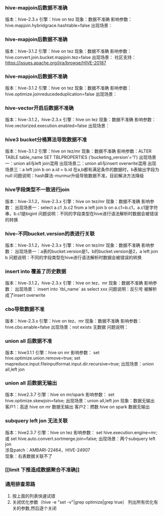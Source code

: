 ###  hive-mapjoin后数据不准确
版本：hive-2.3.x
引擎：hive on tez
现象：数据不准确
影响参数：hive.mapjoin.hybridgrace.hashtable=false
出现场景：

### hive-mapjoin后数据不准确
版本：hive-3.1.2
引擎：hive on tez
现象：数据不准确
影响参数： hive.convert.join.bucket.mapjoin.tez=false
出现场景：
社区支持：https://issues.apache.org/jira/browse/HIVE-20187

### hive-mapjoin后数据不准确
版本：hive-3.1.2
引擎：hive on tez
现象：数据不准确
影响参数： hive.optimize.joinreducededuplication=false
出现场景：

### hive-vector开启后数据不准确
版本：hive-3.1.2，hive-2.3.x
引擎：hive on tez
现象：数据不准确
影响参数：hive.vectorized.execution.enabled=false
出现场景：

### hive3 bucket分桶算法导致数据不准
版本：hive-3.1.2
引擎：hive on tez/mr
现象：数据不准确
影响参数：ALTER TABLE table_name SET TBLPROPERTIES ('bucketing_version'='1')
出现场景一：union all与left join混用
出现场景二：union all与insert overwrite混用
出现场景三：a left join b on a.id = b.id 在a,b都有满足条件的数据时，b表输出字段为null
问题说明：hash算法-murmur升级导致数据不准，目前解决方法降级

 

### hive字段类型不一致进行join
版本：hive-3.1.2，hive-2.3.x
引擎：hive on tez/mr
现象：数据不准确
影响参数：
出现场景一：select a.c1 ,b.c2 from a left join b on a.c1=b.c1，a.c1是字符串，b.c1是bigint
问题说明：不同的字段类型在hive进行语法解析时数据会被错误的转换

### hive-不同bucket.version的表进行关联
版本：hive-3.1.2，hive-2.3.x
引擎：hive on tez/mr
现象：数据不准确
影响参数：
出现场景一：a表的bucket.version是1，b的bucket.version是2，a left join b
问题说明：不同的字段类型在hive进行语法解析时数据会被错误的转换

### insert into 覆盖了历史数据
版本：hive-3.1.2，hive-2.3.x
引擎：hive on tez、mr
现象：数据不准确
影响参数：
出现场景：
insert into  \`tbl_name\`    as select xxx
问题说明：反引号 被解析成了insert overwrite

### cbo导致数据不准
版本：hive-2.3.x
引擎：hive on tez、mr
现象：数据不准确
影响参数：hive.cbo.enable=false
出现场景：not exists 无数据
问题说明：

### union all 后数据不准
版本：hive3.1.1
引擎：hive on mr
影响参数：
set hive.optimize.union.remove=true;
set mapreduce.input.fileinputformat.input.dir.recursive=true;
出现场景：union all,left jon

### union all 后数据无输出
版本：hive2.3.7
引擎：hive on mr/spark
影响参数：
set hive.optimize.skewjoin=false;
出现场景：union all,left jon
现象：数据无输出
客户1：高途 hive on mr 数据无输出
客户2：燃数 hive on spark 数据无输出

### subquery left jon 无法关联
版本：hive2.3.7
引擎：hive on tez
影响参数：
set hive.execution.engine=mr;
或
set hive.auto.convert.sortmerge.join=false;
出现场景：两个subquery left jon  
涉及patch：AMBARI-22464，HIVE-24907  
现象：右表数据关联不了


### [[limit 下推造成数据聚合不准确]]




### 通用排查思路
1. 按上面的列表快速试错  
2. 关闭优化参数（hive -e "set -v"|grep optimize|grep true） 列出所有优化有关的参数,然后逐个关闭